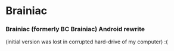 # Brainiac
### Brainiac (formerly BC Brainiac) Android rewrite

(initial version was lost in corrupted hard-drive of my computer) :(
